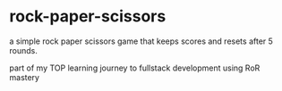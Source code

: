 # rock-paper-scissors

a simple rock paper scissors game that keeps scores and resets after 5 rounds.

part of my TOP learning journey to fullstack development using RoR mastery
